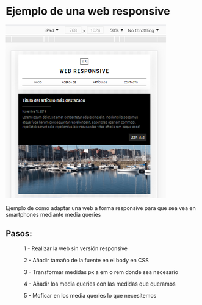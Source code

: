 # Ejemplo de una web responsive

<img src="./img/version-responsive.jpg" alt="" />
<p>Ejemplo de cómo adaptar una web a forma responsive para que sea vea en smartphones mediante media queries</p>

<h2>Pasos:</h2>
<ul>
    <ol>1 - Realizar la web sin versión responsive</ol>
    <ol>2 - Añadir tamaño de la fuente en el body en CSS</ol>
    <ol>3 - Transformar medidas px a em o rem donde sea necesario</ol>
    <ol>4 - Añadir los media queries con las medidas que queramos</ol>
    <ol>5 - Moficar en los media queries lo que necesitemos</ol>
</ul>